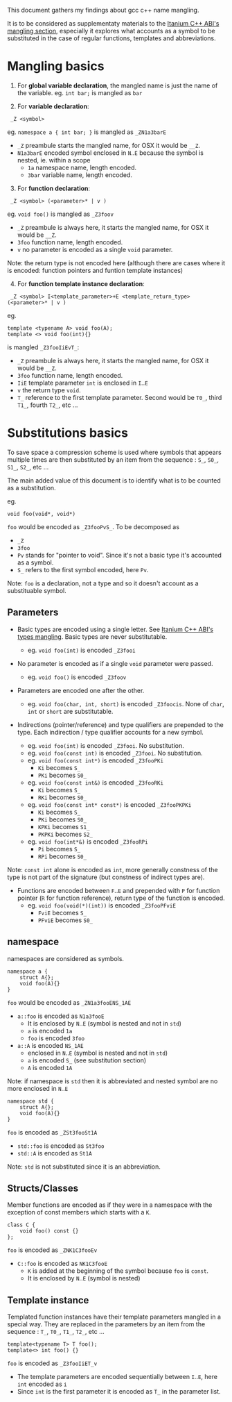 This document gathers my findings about gcc c++ name mangling.

It is to be considered as supplementaty materials to the [Itanium C++ ABI's mangling section](https://mentorembedded.github.io/cxx-abi/abi.html#mangling), especially it explores what accounts as a symbol to be substituted in the case of regular functions, templates and abbreviations.

# Mangling basics

1. For **global variable declaration**, the mangled name is just the name of the variable.
eg. `int bar;` is mangled as `bar`

2. For **variable declaration**:
```
 _Z <symbol>
```
eg. `namespace a { int bar; }` is mangled as `_ZN1a3barE`
- `_Z` preambule starts the mangled name, for OSX it would be `__Z`.
- `N1a3barE` encoded symbol enclosed in `N`..`E` because the symbol is nested, ie. within a scope
  - `1a` namespace name, length encoded.
  - `3bar` variable name, length encoded.

3. For **function declaration**:
```
 _Z <symbol> (<parameter>* | v )
```

eg. `void foo()` is mangled as `_Z3foov`
- `_Z` preambule is always here, it starts the mangled name, for OSX it would be `__Z`.
- `3foo` function name, length encoded.
- `v` no parameter is encoded as a single `void` parameter.

Note: the return type is not encoded here (although there are cases where it is encoded: function pointers and funtion template instances)

4. For **function template instance declaration**:
```
 _Z <symbol> I<template_parameter>+E <template_return_type> (<parameter>* | v )
```
eg.
```
template <typename A> void foo(A);
template <> void foo(int){}
```
is mangled `_Z3fooIiEvT_`:
- `_Z` preambule is always here, it starts the mangled name, for OSX it would be `__Z`.
- `3foo` function name, length encoded.
- `IiE` template parameter `int` is enclosed in `I`..`E`
- `v` the return type `void`.
- `T_` reference to the first template parameter. Second would be `T0_`, third `T1_`, fourth `T2_`, etc ...

# Substitutions basics

To save space a compression scheme is used where symbols that appears multiple times are then substituted by an item from the sequence : `S_`, `S0_`, `S1_`, `S2_`, etc ...

The main added value of this document is to identify what is to be counted as a substitution.

eg.
```
void foo(void*, void*)
```
`foo` would be encoded as `_Z3fooPvS_`. To be decomposed as 
- `_Z`
- `3foo`
- `Pv` stands for "pointer to void". Since it's not a basic type it's accounted as a symbol.
- `S_` refers to the first symbol encoded, here `Pv`.

Note: `foo` is a declaration, not a type and so it doesn't account as a substituable symbol.

## Parameters

- Basic types are encoded using a single letter. See [Itanium C++ ABI's types mangling](https://mentorembedded.github.io/cxx-abi/abi.html#mangling-type). Basic types are never substitutable.
  - eg. `void foo(int)` is encoded `_Z3fooi`

- No parameter is encoded as if a single `void` parameter were passed.
  - eg. `void foo()` is encoded `_Z3foov`

- Parameters are encoded one after the other.
  - eg. `void foo(char, int, short)` is encoded `_Z3foocis`. None of `char`, `int` or `short` are substitutable.

- Indirections (pointer/reference) and type qualifiers are prepended to the type. Each indirection / type qualifier accounts for a new symbol.
  - eg. `void foo(int)` is encoded `_Z3fooi`. No substitution.
  - eg. `void foo(const int)` is encoded `_Z3fooi`. No substitution.
  - eg. `void foo(const int*)` is encoded `_Z3fooPKi`
    - `Ki` becomes `S_`
    - `PKi` becomes `S0_`
  - eg. `void foo(const int&)` is encoded `_Z3fooRKi`
    - `Ki` becomes `S_`
    - `RKi` becomes `S0_`
  - eg. `void foo(const int* const*)` is encoded `_Z3fooPKPKi`
    - `Ki` becomes `S_`
    - `PKi` becomes `S0_`
    - `KPKi` becomes `S1_`
    - `PKPKi` becomes `S2_`
  - eg. `void foo(int*&)` is encoded `_Z3fooRPi`
    - `Pi` becomes `S_`
    - `RPi` becomes `S0_`

Note: `const int` alone is encoded as `int`, more generally constness of the type is not part of the signature (but constness of indirect types are).

- Functions are encoded between `F`..`E` and prepended with `P` for function pointer (`R` for function reference), return type of the function is encoded.
  - eg. `void foo(void(*)(int))` is encoded `_Z3fooPFviE`
    - `FviE` becomes `S_`
    - `PFviE` becomes `S0_`

## namespace

namespaces are considered as symbols.

```
namespace a {
	struct A{};
	void foo(A){}
}
```
`foo` would be encoded as `_ZN1a3fooENS_1AE`
- `a::foo` is encoded as `N1a3fooE`
  - It is enclosed by `N`..`E` (symbol is nested and not in `std`)
  - `a` is encoded `1a`
  - `foo` is encoded `3foo`
- `a::A` is encoded `NS_1AE`
  - enclosed in `N`..`E` (symbol is nested and not in `std`)
  - `a` is encoded `S_` (see substitution section)
  - `A` is encoded `1A`

Note: if namespace is `std` then it is abbreviated and nested symbol are no more enclosed in `N`..`E`
```
namespace std {
	struct A{};
	void foo(A){}
}
```
`foo` is encoded as `_ZSt3fooSt1A`
 - `std::foo` is encoded as `St3foo`
 - `std::A` is encoded as `St1A`

Note: `std` is not substituted since it is an abbreviation.

## Structs/Classes

Member functions are encoded as if they were in a namespace with the exception of const members which starts with a `K`.

```
class C {
	void foo() const {}
};
```
`foo` is encoded as `_ZNK1C3fooEv`
 - `C::foo` is encoded as `NK1C3fooE`
   - `K` is added at the beginning of the symbol because `foo` is `const`.
   - It is enclosed by `N`..`E` (symbol is nested)

## Template instance

Templated function instances have their template parameters mangled in a special way.
They are replaced in the parameters by an item from the sequence : `T_`, `T0_`, `T1_`, `T2_`, etc ...

```
template<typename T> T foo();
template<> int foo() {}
```
`foo` is encoded as `_Z3fooIiET_v`
 - The template parameters are encoded sequentially between `I`..`E`, here `int` encoded as `i`
 - Since `int` is the first parameter it is encoded as `T_` in the parameter list.
